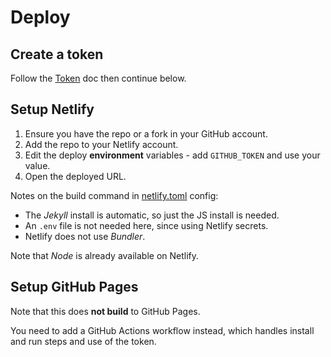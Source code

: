 # Deploy


## Create a token

Follow the [Token](token.md) doc then continue below.


## Setup Netlify

1. Ensure you have the repo or a fork in your GitHub account.
2. Add the repo to your Netlify account.
3. Edit the deploy **environment** variables - add `GITHUB_TOKEN` and use your value.
4. Open the deployed URL.

Notes on the build command in [netlify.toml][] config:

- The _Jekyll_ install is automatic, so just the JS install is needed.
- An `.env` file is not needed here, since using Netlify secrets.
- Netlify does not use _Bundler_.

Note that _Node_ is already available on Netlify.

[netlify.toml]: https://github.com/MichaelCurrin/my-github-projects/blob/master/netlify.toml

## Setup GitHub Pages

Note that this does **not build** to GitHub Pages.

You need to add a GitHub Actions workflow instead, which handles install and run steps and use of the token.
